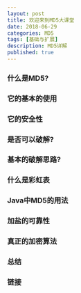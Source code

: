 ```yaml
---
layout: post
title: 欢迎来到MD5大课堂
date: 2018-06-29
categories: MD5
tags: [基础与扩展]
description: MD5详解
published: true
---
```


### 什么是MD5?

### 它的基本的使用

### 它的安全性

### 是否可以破解?

### 基本的破解思路?

### 什么是彩虹表

### Java中MD5的用法

### 加盐的可靠性

### 真正的加密算法

### 总结

### 链接
